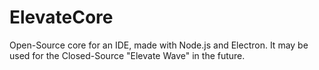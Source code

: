 # ElevateCore
Open-Source core for an IDE, made with Node.js and Electron. It may be used for the Closed-Source "Elevate Wave" in the future.
